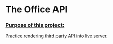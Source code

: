 <h1> The Office API </h1>

<a href="https://hernandez-g.github.io/TheOfficeQuotes/">

<h3>Purpose of this project:</h3>
<p>Practice rendering third party API into live server. </p>